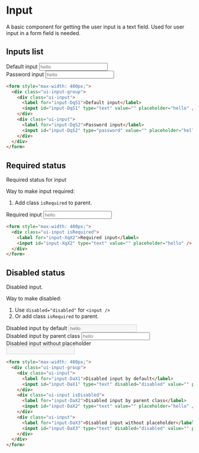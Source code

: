# Input

A basic component for getting the user input is a text field. Used for user input in a form field is needed.

## Inputs list

<section class="ui-section">
  <form style="max-width: 400px;">
    <div class="ui-input-group">
      <div class="ui-input">
        <label for="input-DqS1">Default input</label>
        <input
          id="input-DqS1"
          type="text"
          value=""
          placeholder="hello"
        />
      </div>
      <div class="ui-input">
        <label for="input-DqS2">Password input</label>
        <input
          id="input-DqS2"
          type="password"
          value=""
          placeholder="hello"
        />
      </div>
    </div>
  </form>
</section>

```html
<form style="max-width: 400px;">
  <div class="ui-input-group">
    <div class="ui-input">
      <label for="input-DqS1">Default input</label>
      <input id="input-DqS1" type="text" value="" placeholder="hello" />
    </div>
    <div class="ui-input">
      <label for="input-DqS2">Password input</label>
      <input id="input-DqS2" type="password" value="" placeholder="hello" />
    </div>
  </div>
</form>
```

## Required status

Required status for input

Way to make input required:

1. Add class `isRequired` to parent.

<section class="ui-section">
  <form style="max-width: 400px;">
    <div class="ui-input isRequired">
      <label for="input-XqX1">Required input</label>
      <input
        id="input-XqX1"
        type="text"
        value=""
        placeholder="hello"
      />
    </div>
  </form>
</section>

```html
<form style="max-width: 400px;">
  <div class="ui-input isRequired">
    <label for="input-XqX2">Required input</label>
    <input id="input-XqX2" type="text" value="" placeholder="hello" />
  </div>
</form>
```

## Disabled status

Disabled input.

Way to make disabled:

1. Use `disabled="disabled"` for `<input />`
2. Or add class `isRequired` to parent.

<section class="ui-section">
  <form style="max-width: 400px;">
    <div class="ui-input-group">
      <div class="ui-input">
        <label for="input-DaX1">Disabled input by default</label>
        <input
          id="input-DaX1"
          type="text"
          disabled="disabled"
          value=""
          placeholder="hello"
        />
      </div>
      <div class="ui-input isDisabled">
        <label for="input-DaX2">Disabled input by parent class</label>
        <input
          id="input-DaX2"
          type="text"
          value=""
          placeholder="hello"
        />
      </div>
      <div class="ui-input">
        <label for="input-DaX3">Disabled input without placeholder</label>
        <input
          id="input-DaX3"
          type="text"
          disabled="disabled"
          value=""
          placeholder=""
        />
      </div>
    </div>
  </form>
</section>

```html
<form style="max-width: 400px;">
  <div class="ui-input-group">
    <div class="ui-input">
      <label for="input-DaX1">Disabled input by default</label>
      <input id="input-DaX1" type="text" disabled="disabled" value="" placeholder="hello" />
    </div>
    <div class="ui-input isDisabled">
      <label for="input-DaX2">Disabled input by parent class</label>
      <input id="input-DaX2" type="text" value="" placeholder="hello" />
    </div>
    <div class="ui-input">
      <label for="input-DaX3">Disabled input without placeholder</label>
      <input id="input-DaX3" type="text" disabled="disabled" value="" placeholder="" />
    </div>
  </div>
</form>
```
